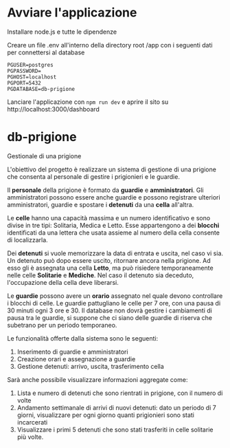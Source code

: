 # Avviare l'applicazione
Installare node.js e tutte le dipendenze

Creare un file .env all'interno della directory root /app con i seguenti dati per connettersi al database
```
PGUSER=postgres
PGPASSWORD=
PGHOST=localhost
PGPORT=5432
PGDATABASE=db-prigione
```
Lanciare l'applicazione con `npm run dev` e aprire il sito su http://localhost:3000/dashboard
# db-prigione
Gestionale di una prigione

L'obiettivo del progetto è realizzare un sistema di gestione di una prigione che consenta al personale di gestire i prigionieri e le guardie.

Il **personale** della prigione è formato da **guardie** e **amministratori**.
Gli amministratori possono essere anche guardie e possono registrare ulteriori amministratori, guardie e spostare i **detenuti** da una **cella** all'altra. 

Le **celle** hanno una capacità massima e un numero identificativo e sono divise in tre tipi: Solitaria, Medica e Letto. Esse appartengono a dei **blocchi** identificati da una lettera che usata assieme al numero della cella consente di localizzarla.

Dei **detenuti** si vuole memorizzare la data di entrata e uscita, nel caso vi sia. Un detenuto può dopo essere uscito, ritornare ancora nella prigione. Ad esso gli è assegnata una cella **Letto**, ma può risiedere temporaneamente nelle celle **Solitarie** e **Mediche**. Nel caso il detenuto sia deceduto, l'occupazione della cella deve liberarsi.

Le **guardie** possono avere un **orario** assegnato nel quale devono controllare i blocchi di celle. Le guardie pattugliano le celle per 7 ore, con una pausa di 30 minuti ogni 3 ore e 30. Il database non dovrà gestire i cambiamenti di pausa tra le guardie, si suppone che ci siano delle guardie di riserva che subetrano per un periodo temporaneo.

Le funzionalità offerte dalla sistema sono le seguenti:
1. Inserimento di guardie e amministratori
2. Creazione orari e assegnazione a guardie
3. Gestione detenuti: arrivo, uscita, trasferimento cella

Sarà anche possibile visualizzare informazioni aggregate come:
1. Lista e numero di detenuti che sono rientrati in prigione, con il numero di volte
2. Andamento settimanale di arrivi di nuovi detenuti: dato un periodo di 7 giorni, visualizzare per ogni giorno quanti prigionieri sono stati incarcerati
3. Visualizzare i primi 5 detenuti che sono stati trasferiti in celle solitarie più volte.
